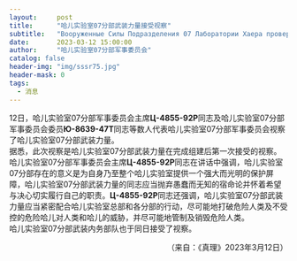 ```yaml
---
layout:     post
title:      "哈儿实验室07分部武装力量接受视察"
subtitle:   "Вооруженные Силы Подразделения 07 Лаборатории Хаера проверили"
date:       2023-03-12 15:00:00
author:     "哈儿实验室07分部军事委员会"
catalog: false
header-img: "img/sssr75.jpg"
header-mask: 0
tags:
  - 消息
---
```


12日，哈儿实验室07分部军事委员会主席**Ц-4855-92Р**同志及哈儿实验室07分部军事委员会委员**Ю-8639-47Т**同志等数人代表哈儿实验室07分部军事委员会视察了哈儿实验室07分部武装力量。  
据悉，此次视察是哈儿实验室07分部武装力量在完成组建后第一次接受的视察。哈儿实验室07分部军事委员会主席**Ц-4855-92Р**同志在讲话中强调，哈儿实验室07分部存在的意义是为自身乃至整个哈儿实验室提供一个强大而光明的保护屏障，哈儿实验室07分部武装力量的同志应当抛弃愚蠢而无知的宿命论并怀着希望与决心切实履行自己的职责。**Ц-4855-92Р**同志还强调，哈儿实验室07分部武装力量应当紧密配合哈儿实验室总部和各分部的行动，尽可能地打破危险人类及不受控的危险哈儿对人类和哈儿的威胁，并尽可能地管制及销毁危险人类。  
哈儿实验室07分部武装内务部队也于同日接受了视察。
<div style="text-align: right">（来自：《真理》2023年3月12日）</div>